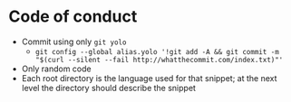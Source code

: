# Code of conduct

- Commit using only `git yolo`
  - `git config --global alias.yolo '!git add -A && git commit -m "$(curl --silent --fail http://whatthecommit.com/index.txt)"'`
- Only random code
- Each root directory is the language used for that snippet; at the next level the directory should describe the snippet
